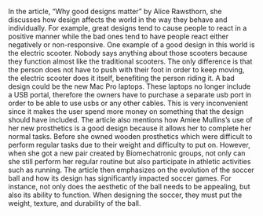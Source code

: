 In the article, “Why good designs matter” by Alice Rawsthorn, she discusses how design affects the world in the way they behave and individually. For example, great designs tend to cause people to react in a positive manner while the bad ones tend to have people react either negatively or non-responsive. One example of a good design in this world is the electric scooter. Nobody says anything about those scooters because they function almost like the traditional scooters. The only difference is that the person does not have to push with their foot in order to keep moving, the electric scooter does it itself, benefiting the person riding it. A bad design could be the new Mac Pro laptops. These laptops no longer include a USB portal, therefore the owners have to purchase a separate usb port in order to be able to use usbs or any other cables. This is very inconvenient since it makes the user spend more money on something that the design should have included. 
The article also mentions how Amiee Mullins’s use of her new prosthetics is a good design because it allows her to complete her normal tasks. Before she owned wooden prosthetics which were difficult to perform regular tasks due to their weight and difficulty to put on. However, when she got a new pair created by Biomechatronic groups, not only can she still perform her regular routine but also participate in athletic activities such as running. 
The article then emphasizes on the evolution of the soccer ball and how its design has significantly impacted soccer games. For instance, not only does the aesthetic of the ball needs to be appealing, but also its ability to function. When designing the soccer, they must put the weight, texture, and durability of the ball. 
